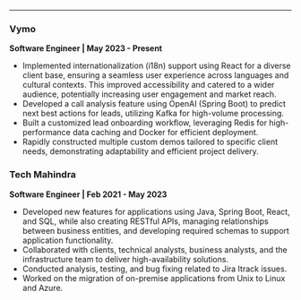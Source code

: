 
---
### Vymo

**Software Engineer | May 2023 - Present**

- Implemented internationalization (i18n) support using React for a diverse client base, ensuring a seamless user experience across languages and cultural contexts. This improved accessibility and catered to a wider audience, potentially increasing user engagement and market reach.
- Developed a call analysis feature using OpenAI (Spring Boot) to predict next best actions for leads, utilizing Kafka for high-volume processing.
- Built a customized lead onboarding workflow, leveraging Redis for high-performance data caching and Docker for efficient deployment.
- Rapidly constructed multiple custom demos tailored to specific client needs, demonstrating adaptability and efficient project delivery.

### Tech Mahindra

**Software Engineer | Feb 2021 - May 2023**

- Developed new features for applications using Java, Spring Boot, React, and SQL, while also creating RESTful APIs, managing relationships between business entities, and developing required schemas to support application functionality.
- Collaborated with clients, technical analysts, business analysts, and the infrastructure team to deliver high-availability solutions.
- Conducted analysis, testing, and bug fixing related to Jira Itrack issues.
- Worked on the migration of on-premise applications from Unix to Linux and Azure.